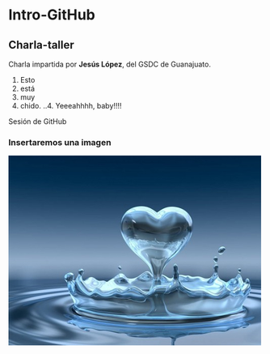 # Intro-GitHub

## Charla-taller

Charla impartida por **Jesús López**, del GSDC de Guanajuato.

1. Esto
2. está
3. muy
4. chido.
..4. Yeeeahhhh, baby!!!!

 Sesión de GitHub

### Insertaremos una imagen

![water](img\Agua.png)
